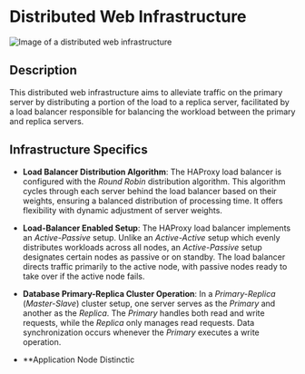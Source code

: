 # Distributed Web Infrastructure

![Image of a distributed web infrastructure](1-distributed_web_infrastructure.png)

## Description

This distributed web infrastructure aims to alleviate traffic on the primary server by distributing a portion of the load to a replica server, facilitated by a load balancer responsible for balancing the workload between the primary and replica servers.

## Infrastructure Specifics

- **Load Balancer Distribution Algorithm**: The HAProxy load balancer is configured with the *Round Robin* distribution algorithm. This algorithm cycles through each server behind the load balancer based on their weights, ensuring a balanced distribution of processing time. It offers flexibility with dynamic adjustment of server weights.
  
- **Load-Balancer Enabled Setup**: The HAProxy load balancer implements an *Active-Passive* setup. Unlike an *Active-Active* setup which evenly distributes workloads across all nodes, an *Active-Passive* setup designates certain nodes as passive or on standby. The load balancer directs traffic primarily to the active node, with passive nodes ready to take over if the active node fails.

- **Database Primary-Replica Cluster Operation**: In a *Primary-Replica* (*Master-Slave*) cluster setup, one server serves as the *Primary* and another as the *Replica*. The *Primary* handles both read and write requests, while the *Replica* only manages read requests. Data synchronization occurs whenever the *Primary* executes a write operation.

- **Application Node Distinctic
